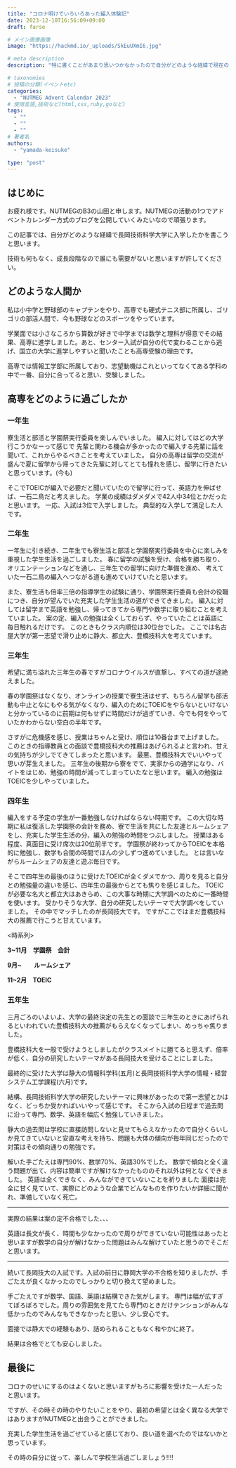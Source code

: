 ```yaml
---
title: "コロナ明けでいろいろあった編入体験記"
date: 2023-12-10T16:56:09+09:00
draft: farse

# メイン画像画像
image: "https://hackmd.io/_uploads/SkEuUXmI6.jpg"

# meta description
description: "特に書くことがあまり思いつかなかったので自分がどのような経緯で現在の大学に入学したかを書くことにしました。文字ばっかりですみません。"

# taxonomies
# 投稿の分類(イベントetc)
categories:
  - "NUTMEG Advent Calendar 2023"
# 使用言語,技術など(html,css,ruby,goなど)
tags:
  - ""
  - ""
  - ""
# 著者名
authors:
  - "yamada-keisuke"

type: "post"
---
```

## はじめに

お疲れ様です。NUTMEGのB3の山田と申します。NUTMEGの活動の1つでアドベントカレンダー方式のブログを公開していくみたいなので頑張ります。

この記事では、自分がどのような経緯で長岡技術科学大学に入学したかを書こうと思います。

技術も何もなく、成長段階なので誰にも需要がないと思いますが許してください。

## どのような人間か

私は小中学と野球部のキャプテンをやり、高専でも硬式テニス部に所属し、ゴリゴリの部活人間で、今も野球などのスポーツをやっています。

学業面では小さなころから算数が好きで中学までは数学と理科が得意でその結果、高専に進学しました。あと、センター入試が自分の代で変わることから逃げ、国立の大学に進学しやすいと聞いたことも高専受験の理由です。

高専では情報工学部に所属しており、志望動機はこれといってなくてある学科の中で一番、自分に合ってると思い、受験しました。

## 高専をどのように過ごしたか

### 一年生

寮生活と部活と学園祭実行委員を楽しんでいました。
編入に対してはどの大学行こうかなーって感じで
先輩と関わる機会が多かったので編入する先輩に話を聞いて、これからやるべきことを考えていました。
自分の高専は留学の交流が盛んで夏に留学から帰ってきた先輩に対してとても憧れを感じ、留学に行きたいと思っています。(今も)

そこでTOEICが編入で必要だと聞いていたので留学に行って、英語力を伸ばせば、一石二鳥だと考えました。
学業の成績はダメダメで42人中34位とかだったと思います。
一応、入試は3位で入学しました。
典型的な入学して満足した人です。

### 二年生

一年生に引き続き、二年生でも寮生活と部活と学園祭実行委員を中心に楽しみを重視した学生生活を過ごしました。
春に留学の試験を受け、合格を勝ち取り、オリエンテーションなどを通し、三年生での留学に向けた準備を進め、
考えていた一石二鳥の編入へつながる道も進めていけていたと思います。

また、寮生活も倍率三倍の指導学生の試験に通り、学園祭実行委員も会計の役職につき、自分が望んでいた充実した学生生活の道ができてきました。
編入に対しては留学まで英語を勉強し、帰ってきてから専門や数学に取り組むことを考えていました。
案の定、編入の勉強は全くしておらず、やっていたことは英語に毎日触れるだけです。
このときもクラス内順位は30位台でした。
ここでは名古屋大学が第一志望で滑り止めに静大、都立大、豊橋技科大を考えています。

### 三年生

希望に満ち溢れた三年生の春ですがコロナウイルスが直撃し、すべての道が途絶えました。

春の学園祭はなくなり、オンラインの授業で寮生活はせず、もちろん留学も部活動も中止となにもやる気がなくなり、編入のためにTOEICをやらないといけないと分かっているのに前期は何もせずに時間だけが過ぎていき、今でも何をやっていたかわからない空白の半年です。

さすがに危機感を感じ、授業はちゃんと受け、順位は10番台まで上げました。
このときの指導教員との面談で豊橋技科大の推薦はあげられるよと言われ、甘えの気持ちが少しでてきてしまったと思います。
最悪、豊橋技科大でいいやって思いが芽生えました。
三年生の後期から寮をでて、実家からの通学になり、バイトをはじめ、勉強の時間が減ってしまっていたなと思います。
編入の勉強はTOEICを少しやっていました。

### 四年生

編入をする予定の学生が一番勉強しなければならない時期です。
この大切な時期に私は復活した学園祭の会計を務め、寮で生活を共にした友達とルームシェアをし、充実した学生生活の分、編入の勉強の時間をつぶしました。
授業はある程度、真面目に受け席次は20位前半です。
学園祭が終わってからTOEICを本格的に勉強し、数学も合間の時間でほんの少しずつ進めていました。
とは言いながらルームシェアの友達と遊ぶ毎日です。

そこで四年生の最後のほうに受けたTOEICが全くダメでかつ、周りを見ると自分との勉強量の違いを感じ、四年生の最後からとても焦りを感じました。
TOEICが必要な名大と都立大はあきらめ、この大事な時期に大学調べのために一番時間を使います。
受かりそうな大学、自分の研究したいテーマで大学調べをしていました。
その中でマッチしたのが長岡技大です。
ですがここではまだ豊橋技科大の推薦で行こうと甘えています。

<時系列>

**3~11月　学園祭　会計**

**9月~　　ルームシェア**

**11~2月　TOEIC**

### 五年生

三月ごろのいよいよ、大学の最終決定の先生との面談で三年生のときにあげられるといわれていた豊橋技科大の推薦がもらえなくなってしまい、めっちゃ焦りました。

豊橋技科大を一般で受けようとしましたがクラスメイトに勝てると思えず、倍率が低く、自分の研究したいテーマがある長岡技大を受けることにしました。

最終的に受けた大学は静大の情報科学科(五月)と長岡技術科学大学の情報・経営システム工学課程(六月)です。

結構、長岡技術科学大学の研究したいテーマに興味があったので第一志望とかはなく、どっちか受かればいいやって感じです。
そこから入試の日程まで過去問に沿って専門、数学、英語を幅広く勉強していきました。

静大の過去問は学校に直接訪問しないと見せてもらえなかったので自分くらいしか見てきていないと安直な考えを持ち、問題も大体の傾向が毎年同じだったので対策はその傾向通りの勉強です。

解いた手ごたえは専門90%、数学70%、英語30%でした。
数学で傾向と全く違う問題が出て、内容は簡単ですが解けなかったもののそれ以外は何となくできました。
英語は全くできなく、みんなができていないことを祈りました
面接は完全に甘く見ていて、実際にどのような企業でどんなものを作りたいか詳細に聞かれ、準備していなく死亡。

---

実際の結果は案の定不合格でした、、、

英語は長文が長く、時間も少なかったので周りができていない可能性はあったと思いますが数学の自分が解けなかった問題はみんな解けていたと思うのでそこだと思います。

---

続いて長岡技大の入試です。入試の前日に静岡大学の不合格を知りましたが、手ごたえが良くなかったのでしっかりと切り換えて望めました。

手ごたえですが数学、国語、英語は結構できた気がします。
専門は幅が広すぎてぼろぼろでした。周りの雰囲気を見てたら専門のときだけテンションがみんな低かったのでみんなもできなかったと思い、少し安心です。

面接では静大での経験もあり、詰められることもなく和やかに終了。

結果は合格でとても安心しました。

## 最後に

コロナのせいにするのはよくないと思いますがもろに影響を受けた一人だったと思います。

ですが、その時その時のやりたいことをやり、最初の希望とは全く異なる大学ではありますがNUTMEGと出会うことができました。

充実した学生生活を過ごせていると感じており、良い道を選べたのではないかと思っています。

その時の自分に従って、楽しんで学校生活過ごしましょう!!!!
